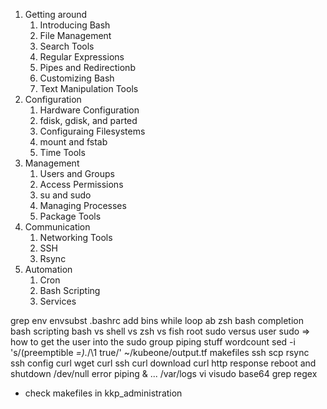 1. Getting around
    1. Introducing Bash
    2. File Management
    3. Search Tools
    4. Regular Expressions
    5. Pipes and Redirectionb
    6. Customizing Bash
    7. Text Manipulation Tools
2. Configuration
    1. Hardware Configuration
    2. fdisk, gdisk, and parted
    3. Configuraing Filesystems
    4. mount and fstab
    5. Time Tools
3. Management
    1. Users and Groups
    2. Access Permissions
    3. su and sudo
    4. Managing Processes
    5. Package Tools
4. Communication
    1. Networking Tools
    2. SSH
    3. Rsync
5. Automation
    1. Cron
    2. Bash Scripting
    3. Services

grep
env
envsubst
.bashrc
add bins
while loop
ab
zsh
bash completion
bash scripting
bash vs shell vs zsh vs fish
root sudo versus user sudo => how to get the user into the sudo group
piping stuff
wordcount
sed -i 's/\(preemptible *=\).*/\1 true/' ~/kubeone/output.tf
makefiles
ssh
scp rsync 
ssh config
curl wget
curl ssh
curl download
curl http response
reboot and shutdown
/dev/null
error piping & ...
/var/logs
vi
visudo
base64
grep regex



* check makefiles in kkp_administration